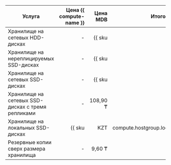 | Услуга                                  | Цена {{ compute-name }}                                  | Цена MDB                                                                   | Итоговая цена                                                              |
|-----------------------------------------|---------------------------------------------------------:|---------------------------------------------------------------------------:|---------------------------------------------------------------------------:|
| Хранилище на сетевых HDD-дисках         | -                                                        | {{ sku|KZT|mdb.cluster.network-hdd.greenplum|month|string }}               | {{ sku|KZT|mdb.cluster.network-hdd.greenplum|month|string }}               |
| Хранилище на нереплицируемых SSD-дисках | -                                                        | {{ sku|KZT|mdb.cluster.network-ssd-nonreplicated.greenplum|month|string }} | {{ sku|KZT|mdb.cluster.network-ssd-nonreplicated.greenplum|month|string }} |
| Хранилище на сетевых SSD-дисках         | -                                                        | {{ sku|KZT|mdb.cluster.network-nvme.greenplum|month|string }}              | {{ sku|KZT|mdb.cluster.network-nvme.greenplum|month|string }}              |
| Хранилище на сетевых SSD-дисках с тремя репликами | - | 108,90 ₸ | 108,90 ₸ |
| Хранилище на локальных SSD-дисках       | {{ sku|KZT|compute.hostgroup.localssd.v1|month|string }} | {{ sku|KZT|mdb.cluster.local-nvme.greenplum.dedicated|month|string }}      | {{ sku|KZT|mdb.cluster.local-nvme.greenplum|month|string }}                |
| Резервные копии сверх размера хранилища | -                                                        |                                                                     9,60 ₸ |                                                                     9,60 ₸ |

